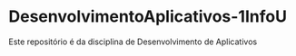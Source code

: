 # DesenvolvimentoAplicativos-1InfoU
Este repositório é da disciplina de Desenvolvimento de Aplicativos
